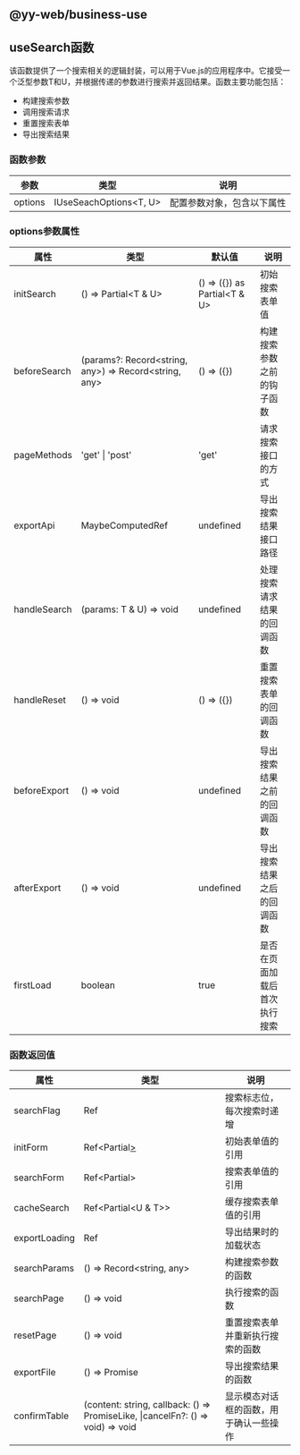 ## @yy-web/business-use
## useSearch函数
该函数提供了一个搜索相关的逻辑封装，可以用于Vue.js的应用程序中。它接受一个泛型参数T和U，并根据传递的参数进行搜索并返回结果。函数主要功能包括：

- 构建搜索参数
- 调用搜索请求
- 重置搜索表单
- 导出搜索结果
### 函数参数
| 参数	| 类型	| 说明 |
| - | - | - |
| options |	IUseSeachOptions<T, U> | 配置参数对象，包含以下属性 |
### options参数属性
| 属性	| 类型	|默认值 |	说明 |
| - | - | - | - |
| initSearch |	() => Partial<T & U> |	() => ({}) as Partial<T & U>|	初始搜索表单值
| beforeSearch |	(params?: Record<string, any>) => Record<string, any> |	() => ({})	|构建搜索参数之前的钩子函数
| pageMethods |	'get' \| 'post' |	'get' |	请求搜索接口的方式
|exportApi |	MaybeComputedRef<string> |	undefined	| 导出搜索结果接口路径
|handleSearch|	(params: T & U) => void|	undefined |	处理搜索请求结果的回调函数
|handleReset	|() => void|	() => ({})	|重置搜索表单的回调函数
|beforeExport	|() => void|	undefined	|导出搜索结果之前的回调函数
|afterExport|	() => void|	undefined	|导出搜索结果之后的回调函数
|firstLoad|	boolean	|true	|是否在页面加载后首次执行搜索
### 函数返回值
|属性	| 类型	|说明
| - | - | - |
|searchFlag |	Ref<number>|	搜索标志位，每次搜索时递增
|initForm|	Ref<Partial<U>>|	初始表单值的引用
|searchForm|	Ref<Partial<T>>|	搜索表单值的引用
|cacheSearch|	Ref<Partial<U & T>>	|缓存搜索表单值的引用
|exportLoading|	Ref<boolean>	|导出结果时的加载状态
|searchParams	|() => Record<string, any>	|构建搜索参数的函数
|searchPage|	() => void|	执行搜索的函数
|resetPage|	() => void|	重置搜索表单并重新执行搜索的函数
|exportFile|	() => Promise<void>	|导出搜索结果的函数
|confirmTable|	(content: string, callback: () => PromiseLike<void>, \|cancelFn?: () => void) => void	|显示模态对话框的函数，用于确认一些操作
